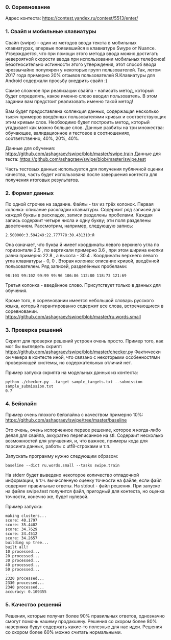 ### 0. Соревнование

Адрес контеста: https://contest.yandex.ru/contest/5513/enter/

### 1. Свайп и мобильные клавиатуры

Свайп (swipe) - один из методов ввода текста в мобильных клавиатурах, впервые появившийся в клавиатуре Swype от Nuance. Утверждается, что при помощи этого метода ввода можно достигать невероятной скорости ввода при использовании мобильных телефонов!
Безотносительно истинности этого утверждения, этот способ ввода чрезвычайно популярен у некоторых групп пользователей. Так, летом 2017 года примерно 20% отзывов пользователей Я.Клавиатуры для Android содержали просьбу внедрить свайп :)

Самое сложное при реализации свайпа - написать метод, который будет определять, какое именно слово вводил пользователь. В этом задании вам предстоит реализовать именно такой метод!

Вам будет предоставлена коллекция данных, содержащая несколько тысяч примеров введённых пользователями кривых и соответствующих этим кривым слов. Необходимо будет построить метод, который угадывает как можно больше слов. Данные разбиты на три множества: обучающее, валидационное и тестовое в соотношениях, соответственно, 40%, 20%, 40%.

Данные для обучения: https://github.com/ashagraev/swipe/blob/master/swipe.train
Данные для теста: https://github.com/ashagraev/swipe/blob/master/swipe.test

Часть тестовых данных используется для получения публичной оценки качества, часть будет использована после завершения контеста для получения итоговых результатов.

### 2. Формат данных

По одной строчке на задание. Файлы - tsv из трёх колонок.
Первая колонка: описание раскладки клавиатуры. Содержит ряд записей для каждой буквы в раскладке, записи разделены пробелами. Каждая запись содержит четыре числа и одну букву; эти поля разделены двоеточием. Рассмотрим, например, следующую запись:

```
2.500000:3.594249:22.777778:30.431310:й
```

Она означает, что буква  й имеет координаты левого верхнего угла по горизонтали  2.5 , по вертикали примерно  3.6 , при этом ширина кнопки равна примерно  22.8 , а высота -  30.4 . Координаты верхнего левого угла клавиатуры -  0, 0 .
Вторая колонка: описание кривой, введённой пользователем. Ряд записей, разделённых пробелами:

```
98:103 99:102 99:99 99:96 106:86 112:80 118:73 121:69
```

Третья колонка - введённое слово. Присутствует только в данных для обучения.

Кроме того, в соревновании имеется небольшой словарь русского языка, который гарантированно содержит все слова, встречающиеся в соревновании.
https://github.com/ashagraev/swipe/blob/master/ru.words.small

### 3. Проверка решений

Скрипт для проверки решений устроен очень просто. Пример того, как мог бы выглядеть скрипт: https://github.com/ashagraev/swipe/blob/master/checker.py
Фактически он чекера в контесте иной, что связано с некоторыми особенностями проверяющей системы, но содержательных отличий нет.

Пример запуска скрипта на модельных данных из контеста:
```shell
python ./checker.py --target sample_targets.txt --submission sample_submission.txt
0.7
```

### 4. Бейзлайн

Пример очень плохого бейзлайна с качеством примерно 10%:
https://github.com/ashagraev/swipe/tree/master/baseline

Это очень, очень испорченное первое решение, которое я когда-либо делал для свайпа, аккуратно переписанное на stl.
Содержит несколько возможностей для улучшения, и, что важнее, примеры кода для парсинга данных, работы с utf8-строками и т.п.

Запускать программу нужно следующим образом:
```shell
baseline --dict ru.words.small --tasks swipe.train
```

На stderr будет выведено некоторое количество отладочной информации, в т.ч. вычисленную оценку точности на файле, если файл содержит правильные ответы.
На stdout - файл решения. При запуске на файле swipe.test получится файл, пригодный для контеста, но оценка точности, конечно же, будет нулевой.

Пример запуска:
```shell
making clusters...
score: 40.1797
score: 35.4402
score: 34.7629
score: 34.4512
score: 34.2657
building vp tree...
built all!
10 processed...
20 processed...
30 processed...
40 processed...
50 processed...
...
2320 processed...
2330 processed...
2340 processed...
accuracy: 0.109355
```

### 5. Качество решений

Решения, которые получат более 90% правильных ответов, однозначно смогут помочь нашему продакшену.
Решения со скором более 80% наверняка будут содержать какие-то полезные для нас идеи.
Решения со скором более 60% можно считать нормальными.